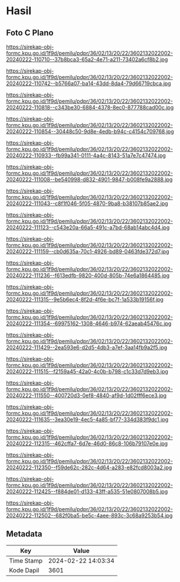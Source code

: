 # Hasil

## Foto C Plano

https://sirekap-obj-formc.kpu.go.id/1f9d/pemilu/pdpr/36/02/13/20/22/3602132022002-20240222-110710--37b8bca3-65a2-4e71-a211-73402a6cf8b2.jpg

https://sirekap-obj-formc.kpu.go.id/1f9d/pemilu/pdpr/36/02/13/20/22/3602132022002-20240222-110742--b5766a07-ba14-43dd-8da4-79d66719cbca.jpg

https://sirekap-obj-formc.kpu.go.id/1f9d/pemilu/pdpr/36/02/13/20/22/3602132022002-20240222-110818--c343be30-6884-4378-8ec0-877788cad00c.jpg

https://sirekap-obj-formc.kpu.go.id/1f9d/pemilu/pdpr/36/02/13/20/22/3602132022002-20240222-110854--30448c50-9d8e-4edb-b94c-c4154c709768.jpg

https://sirekap-obj-formc.kpu.go.id/1f9d/pemilu/pdpr/36/02/13/20/22/3602132022002-20240222-110933--fb99a341-0111-4a4c-8143-51a7e7c47474.jpg

https://sirekap-obj-formc.kpu.go.id/1f9d/pemilu/pdpr/36/02/13/20/22/3602132022002-20240222-111008--be540998-d832-4901-9847-b008fe9a2888.jpg

https://sirekap-obj-formc.kpu.go.id/1f9d/pemilu/pdpr/36/02/13/20/22/3602132022002-20240222-111043--c8f1f046-5f05-4870-9ba8-b38107b85ae2.jpg

https://sirekap-obj-formc.kpu.go.id/1f9d/pemilu/pdpr/36/02/13/20/22/3602132022002-20240222-111123--c543e20a-66a5-491c-a7bd-68ab14abc4d4.jpg

https://sirekap-obj-formc.kpu.go.id/1f9d/pemilu/pdpr/36/02/13/20/22/3602132022002-20240222-111159--cb0d635a-70c1-4926-bd89-0463fde372d7.jpg

https://sirekap-obj-formc.kpu.go.id/1f9d/pemilu/pdpr/36/02/13/20/22/3602132022002-20240222-111236--f613edfb-9820-400d-805b-74e6a1864485.jpg

https://sirekap-obj-formc.kpu.go.id/1f9d/pemilu/pdpr/36/02/13/20/22/3602132022002-20240222-111315--9e5b6ec4-8f2d-4f6e-bc7f-1a533b19156f.jpg

https://sirekap-obj-formc.kpu.go.id/1f9d/pemilu/pdpr/36/02/13/20/22/3602132022002-20240222-111354--69975162-1308-4646-b974-62aeab45476c.jpg

https://sirekap-obj-formc.kpu.go.id/1f9d/pemilu/pdpr/36/02/13/20/22/3602132022002-20240222-111429--2ea593e6-d2d5-4db3-a7ef-3aa14fb9a2f5.jpg

https://sirekap-obj-formc.kpu.go.id/1f9d/pemilu/pdpr/36/02/13/20/22/3602132022002-20240222-111515--f2159a45-42a0-4c0b-b798-c1c33d7d9eb3.jpg

https://sirekap-obj-formc.kpu.go.id/1f9d/pemilu/pdpr/36/02/13/20/22/3602132022002-20240222-111550--400720d3-0ef8-4840-af9d-1d02fff6ece3.jpg

https://sirekap-obj-formc.kpu.go.id/1f9d/pemilu/pdpr/36/02/13/20/22/3602132022002-20240222-111635--3ea30e19-4ec5-4a85-bf77-334d383f9dc1.jpg

https://sirekap-obj-formc.kpu.go.id/1f9d/pemilu/pdpr/36/02/13/20/22/3602132022002-20240222-112315--462cffa7-6d7e-46d0-86c8-106b79107e0e.jpg

https://sirekap-obj-formc.kpu.go.id/1f9d/pemilu/pdpr/36/02/13/20/22/3602132022002-20240222-112350--f59de62c-282c-4d64-a283-e82fcd8003a2.jpg

https://sirekap-obj-formc.kpu.go.id/1f9d/pemilu/pdpr/36/02/13/20/22/3602132022002-20240222-112425--f884de01-d133-43ff-a535-51e0807008b5.jpg

https://sirekap-obj-formc.kpu.go.id/1f9d/pemilu/pdpr/36/02/13/20/22/3602132022002-20240222-112502--682f0ba5-be5c-4aee-893c-3c68a9253b54.jpg


## Metadata

| Key        | Value               |
| ---------- | ------------------- |
| Time Stamp | 2024-02-22 14:03:34 |
| Kode Dapil | 3601                |



